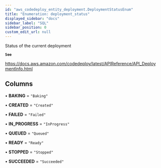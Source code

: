 ```yaml
---
id: "aws_codedeploy_entity_deployment.DeploymentStatusEnum"
title: "Enumeration: deployment_status"
displayed_sidebar: "docs"
sidebar_label: "SQL"
sidebar_position: 0
custom_edit_url: null
---
```


Status of the current deployment

**`See`**

https://docs.aws.amazon.com/codedeploy/latest/APIReference/API_DeploymentInfo.html

## Columns

• **BAKING** = ``"Baking"``

• **CREATED** = ``"Created"``

• **FAILED** = ``"Failed"``

• **IN\_PROGRESS** = ``"InProgress"``

• **QUEUED** = ``"Queued"``

• **READY** = ``"Ready"``

• **STOPPED** = ``"Stopped"``

• **SUCCEEDED** = ``"Succeeded"``
